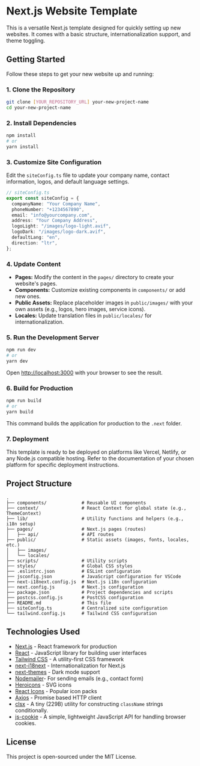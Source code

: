 # Next.js Website Template

This is a versatile Next.js template designed for quickly setting up new websites. It comes with a basic structure, internationalization support, and theme toggling.

## Getting Started

Follow these steps to get your new website up and running:

### 1. Clone the Repository

```bash
git clone [YOUR_REPOSITORY_URL] your-new-project-name
cd your-new-project-name
```

### 2. Install Dependencies

```bash
npm install
# or
yarn install
```

### 3. Customize Site Configuration

Edit the `siteConfig.ts` file to update your company name, contact information, logos, and default language settings.

```typescript
// siteConfig.ts
export const siteConfig = {
  companyName: "Your Company Name",
  phoneNumber: "+1234567890",
  email: "info@yourcompany.com",
  address: "Your Company Address",
  logoLight: "/images/logo-light.avif",
  logoDark: "/images/logo-dark.avif",
  defaultLang: "en",
  direction: "ltr",
};
```

### 4. Update Content

*   **Pages:** Modify the content in the `pages/` directory to create your website's pages.
*   **Components:** Customize existing components in `components/` or add new ones.
*   **Public Assets:** Replace placeholder images in `public/images/` with your own assets (e.g., logos, hero images, service icons).
*   **Locales:** Update translation files in `public/locales/` for internationalization.

### 5. Run the Development Server

```bash
npm run dev
# or
yarn dev
```

Open [http://localhost:3000](http://localhost:3000) with your browser to see the result.

### 6. Build for Production

```bash
npm run build
# or
yarn build
```

This command builds the application for production to the `.next` folder.

### 7. Deployment

This template is ready to be deployed on platforms like Vercel, Netlify, or any Node.js compatible hosting. Refer to the documentation of your chosen platform for specific deployment instructions.

## Project Structure

```
.
├── components/             # Reusable UI components
├── context/                # React Context for global state (e.g., ThemeContext)
├── lib/                    # Utility functions and helpers (e.g., i18n setup)
├── pages/                  # Next.js pages (routes)
│   ├── api/                # API routes
├── public/                 # Static assets (images, fonts, locales, etc.)
│   ├── images/
│   └── locales/
├── scripts/                # Utility scripts
├── styles/                 # Global CSS styles
├── .eslintrc.json          # ESLint configuration
├── jsconfig.json           # JavaScript configuration for VSCode
├── next-i18next.config.js  # Next.js i18n configuration
├── next.config.js          # Next.js configuration
├── package.json            # Project dependencies and scripts
├── postcss.config.js       # PostCSS configuration
├── README.md               # This file
├── siteConfig.ts           # Centralized site configuration
└── tailwind.config.js      # Tailwind CSS configuration
```

## Technologies Used

*   [Next.js](https://nextjs.org/) - React framework for production
*   [React](https://react.dev/) - JavaScript library for building user interfaces
*   [Tailwind CSS](https://tailwindcss.com/) - A utility-first CSS framework
*   [next-i18next](https://github.com/i18next/next-i18next) - Internationalization for Next.js
*   [next-themes](https://github.com/pacocoursey/next-themes) - Dark mode support
*   [Nodemailer](https://nodemailer.com/)- For sending emails (e.g., contact form)
*   [Heroicons](https://heroicons.com/) - SVG icons
*   [React Icons](https://react-icons.github.io/react-icons/) - Popular icon packs
*   [Axios](https://axios-http.com/) - Promise based HTTP client
*   [clsx](https://github.com/lukeed/clsx) - A tiny (229B) utility for constructing `className` strings conditionally.
*   [js-cookie](https://github.com/js-cookie/js-cookie) - A simple, lightweight JavaScript API for handling browser cookies.

## License

This project is open-sourced under the MIT License.

